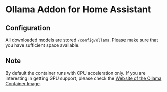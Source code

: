 # Ollama Addon for Home Assistant

## Configuration

All downloaded models are stored `/config/ollama`. Please make sure that you have sufficient space available.

## Note

By default the container runs with CPU acceleration only. If you are interesting in getting GPU support, please check the [Website of the Ollama Container Image](https://hub.docker.com/r/ollama/ollama).
